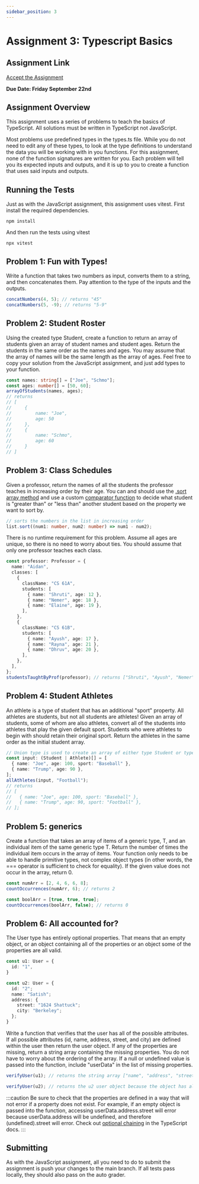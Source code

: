 ```yaml
---
sidebar_position: 3
---
```


# Assignment 3: Typescript Basics

## Assignment Link

[Accept the Assignment](https://classroom.github.com/a/N2NHhqqV)

**Due Date: Friday September 22nd**

## Assignment Overview

This assignment uses a series of problems to teach the basics of TypeScript. All solutions must be written in TypeScript not JavaScript.

Most problems use predefined types in the types.ts file. While you do not need to edit any of these types, to look at the type definitions to understand the data you will be working with in you functions. For this assignment, none of the function signatures are written for you. Each problem will tell you its expected inputs and outputs, and it is up to you to create a function that uses said inputs and outputs.

## Running the Tests

Just as with the JavaScript assignment, this assignment uses vitest. First install the required dependencies.

```console
npm install
```

And then run the tests using vitest

```console
npx vitest
```

## Problem 1: Fun with Types!

Write a function that takes two numbers as input, converts them to a string, and then concatenates them. Pay attention to the type of the inputs and the outputs.

```typescript
concatNumbers(4, 5); // returns "45"
concatNumbers(5, -9); // returns "5-9"
```

## Problem 2: Student Roster

Using the created type Student, create a function to return an array of students given an array of student names and student ages. Return the students in the same order as the names and ages. You may assume that the array of names will be the same length as the array of ages. Feel free to copy your solution from the JavaScript assignment, and just add types to your function.

```typescript
const names: string[] = ["Joe", "Schmo"];
const ages: number[] = [50, 60];
arrayOfStudents(names, ages);
// returns
// [
//     {
//         name: "Joe",
//         age: 50
//     },
//     {
//         name: "Schmo",
//         age: 60
//     }
// ]
```

## Problem 3: Class Schedules

Given a professor, return the names of all the students the professor teaches in increasing order by their age. You can and should use the [.sort array method](https://flaviocopes.com/how-to-sort-array-of-objects-by-property-javascript/) and use a custom [comparator function](https://developer.mozilla.org/en-US/docs/Web/JavaScript/Reference/Global_Objects/Array/sort#description) to decide what student is "greater than" or "less than" another student based on the property we want to sort by.

```typescript
// sorts the numbers in the list in increasing order
list.sort((num1: number, num2: number) => num1 - num2);
```

There is no runtime requirement for this problem. Assume all ages are unique, so there is no need to worry about ties. You should assume that only one professor teaches each class.

```typescript
const professor: Professor = {
  name: "Aidan",
  classes: [
    {
      className: "CS 61A",
      students: [
        { name: "Shruti", age: 12 },
        { name: "Nemer", age: 18 },
        { name: "Elaine", age: 19 },
      ],
    },
    {
      className: "CS 61B",
      students: [
        { name: "Ayush", age: 17 },
        { name: "Rayna", age: 21 },
        { name: "Dhruv", age: 20 },
      ],
    },
  ],
};
studentsTaughtByProf(professor); // returns ["Shruti", "Ayush", "Nemer", "Elaine", "Dhruv", "Rayna"];
```

## Problem 4: Student Athletes

An athlete is a type of student that has an additional "sport" property. All athletes are students, but not all students are athletes! Given an array of students, some of whom are also athletes, convert all of the students into athletes that play the given default sport. Students who were athletes to begin with should retain their original sport. Return the athletes in the same order as the initial student array.

```typescript
// Union type is used to create an array of either type Student or type Athlete
const input: (Student | Athlete)[] = [
  { name: "Joe", age: 100, sport: "Baseball" },
  { name: "Trump", age: 90 },
];
allAthletes(input, "Football");
// returns
// [
//   { name: "Joe", age: 100, sport: "Baseball" },
//   { name: "Trump", age: 90, sport: "Football" },
// ];
```

## Problem 5: generics

Create a function that takes an array of items of a generic type, T, and an individual item of the same generic type T. Return the number of times the individual item occurs in the array of items. Your function only needs to be able to handle primitive types, not complex object types (in other words, the === operator is sufficient to check for equality). If the given value does not occur in the array, return 0.

```typescript
const numArr = [2, 4, 6, 6, 8];
countOccurrences(numArr, 6); // returns 2

const boolArr = [true, true, true];
countOccurrences(boolArr, false); // returns 0
```

## Problem 6: All accounted for?

The User type has entirely optional properties. That means that an empty object, or an object containing all of the properties or an object some of the properties are all valid.

```typescript
const u1: User = {
  id: "1",
}

const u2: User = {
  id: "2";
  name: "Satish";
  address: {
    street: "1624 Shattuck";
    city: "Berkeley";
  };
}
```

Write a function that verifies that the user has all of the possible attributes. If all possible attributes (id, name, address, street, and city) are defined within the user then return the user object. If any of the properties are missing, return a string array containing the missing properties. You do not have to worry about the ordering of the array. If a null or undefined value is passed into the function, include "userData" in the list of missing properties.

```typescript
verifyUser(u1); // returns the string array ["name", "address", "street", "city"]

verifyUser(u2); // returns the u2 user object because the object has all properties defined
```

:::caution
Be sure to check that the properties are defined in a way that will not error if a property does not exist. For example, if an empty object is passed into the function, accessing userData.address.street will error because userData.address will be undefined, and therefore (undefined).street will error. Check out [optional chaining](https://www.typescriptlang.org/docs/handbook/release-notes/typescript-3-7.html) in the TypeScript docs.
:::

## Submitting

As with the JavaScript assignment, all you need to do to submit the assignment is push your changes to the main branch. If all tests pass locally, they should also pass on the auto grader.
